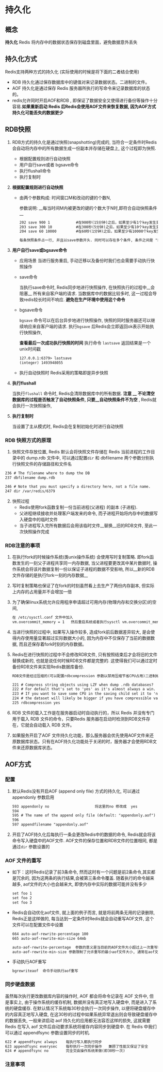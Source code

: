 # 持久化

## 概念

__持久化__ Redis 将内存中的数据状态保存到磁盘里面，避免数据意外丢失

## 持久化方式

Redis支持两种方式的持久化 (实际使用的时候是将下面的二者结合使用)

- RDB 持久化通过保存数据库中的键值对来记录数据状态。二进制的文件。
- AOF 持久化是通过保存 Redis 服务器所执行的写命令来记录数据库的状态的。
- redis允许同时开启AOF和RDB , 即保证了数据安全又使得进行备份等操作十分容易.__如果重新启动 Redis 后Redis会使用AOF文件来恢复数据, 因为AOF方式持久化可能丢失的数据更少__ 

## RDB快照

1. RDB方式的持久化是通过快照(snapshotting)完成的, 当符合一定条件时Redis会自动将内存中的所有数据生成一份副本并存储在硬盘上, 这个过程即为快照.

   - 根据配置规则进行自动快照
   - 用户自行save或者 bgsave命令
   - 执行flushall命令
   - 执行复制时

2. __根据配置规则进行自动快照__

   - 由两个参数构成: 时间窗口M和改动的键的个数N,

     参数说明:  __每当时间M内被更改的键的个数大于N时,即符合自动快照条件 __

     ```html
     202 save 900 1            #在900秒(15分钟)之后，如果至少有1个key发生变化，则dump内存快照。
     203 save 300 10           #在300秒(5分钟)之后，如果至少有10个key发生变化，则dump内存快照。
     204 save 60 10000         #在60秒(1分钟)之后，如果至少有10000个key发生变化，则dump内存快照。
     
     每条快照条件占一行, 并且以save参数开头. 同时可以存在多个条件, 条件之间是 "或" 的关系.       
     ```

3. __用户自行save或bgsave命令__ 

   * 应用场景  当进行服务重启, 手动迁移以及备份时我们也会需要手动执行快照操作

   - save命令

     当执行save命令时, Redis同步地进行快照操作, 在快照执行的过程中__会阻塞__ 所有来自客户端的请求. 当数据库中的数据比较多时, 这一过程会导致redis较长时间不响应. __避免在生产环境中使用这个命令__ 

   - bgsave命令

     `bgsave` 命令可以在后台异步地进行快照操作, 快照的同时服务器还可以继续响应来自客户端的请求. 执行`bgsave` 后Redis会立即返回ok表示开始执行快照操作, 

     __查看最后一次成功执行快照的时间__  执行命令 `lastsave`  返回结果是一个unix时间戳

     ```html
     127.0.0.1:6379> lastsave
     (integer) 1493948055
     ```

   - 执行自动快照时 Redis采用的策略即是异步快照

4. __执行flushall__

   当执行`flushall` 命令时, Redis会清除数据库中的所有数据. __注意 __ 不论清空数据库的过程是否触发了自动快照条件, 只要__自动快照条件不为空__ , Redis就会执行一次快照操作, 

5. __执行复制时__ 

   当设置了主从模式时, Redis会在复制初始化时进行自动快照

### RDB 快照方式的原理

1.  快照文件存放位置, Redis 默认会将快照文件存储在 Redis 当前进程的工作目录中的 dump.rdb 文件中, 可以通过配置`dir` 和 dbfilename 两个参数分别执行快照文件的存储路径和文件名

   ```html
   236 # The filename where to dump the DB
   237 dbfilename dump.rdb
   
   246 # Note that you must specify a directory here, not a file name.
   247 dir /var/redis/6379
   ```

2. 快照过程
   * Redis使用fork函数复制一份当前进程(父进程) 的副本 (子进程).
   * 父进程继续接收并处理客户端发来的命令, 而子进程开始将内存中的数据写入硬盘中的临时文件
   * 当子进程写入完所有数据后会用该临时文件__替换__旧的RDB文件, 至此一次快照操作完成

### RDB注意的事项

1. 在执行fork的时候操作系统(类unix操作系统) 会使用写时复制策略. 即fork函数发生的一刻父子进程共享同一内存数据, 当父进程要更改其中某片数据时, 操作系统会将该片数据复制一份以保证子进程的数据不受影响, 所以__新的RDB文件存储的是执行fork一刻的内存数据__ 

2. 写时复制策略也保证了在fork的时刻虽然看上去生产了两份内存副本, 但实际上内存的占用量并不会增加一倍

3. 为了确保linux系统允许应用程序申请超过可用内存(物理内存和交换分区)的空间, 

   ```html
   在 /etc/sysctl.conf 文件中加入
   vm.overcommit_memory = 1   然后重启系统或者执行sysctl vm.overcommit_memory = 1
   ```

4. 当进行快照的过程中, 如果写入操作较多, 造成fork前后数据差异较大, 是会使得内存使用量显著超过实际数据大小的, 因为内存中不仅保存了当前的数据数据, 而且还保存着fork时刻的内存数据。

5. Redis在进行快照的过程中不会修改RDB文件, 只有按照结束后才会将旧的文件替换成新的, 也就是说任何时候RDB文件都是完整的. 这使得我们可以通过定时备份RDB文件来实现Redis数据库备份. 

   ```html
   RDB文件是经过压缩的(可以配置rdbcompression 参数以禁用压缩节省CPU占用)二进制格式, 所以占用的空间会小于内存中的数据大小, 更加利于传输
   
   221 # Compress string objects using LZF when dump .rdb databases?
   222 # For default that's set to 'yes' as it's almost always a win.
   223 # If you want to save some CPU in the saving child set it to 'no' but
   224 # the dataset will likely be bigger if you have compressible values or keys.
   225 rdbcompression yes
   ```

6. RDB 文件的载入工作是在服务器启动时自动执行的，所以 Redis 并没有专门用于载入 RDB 文件的命令，只要Redis 服务器在启动时检测到RDB文件存在，它就会自动载入 RDB 文件。

7. 如果服务开启了AOF 文件持久化功能，那么服务器会优先使用AOF文件来还原数据库状态。只有在AOF持久化功能处于关闭的时，服务器才会使用RDB文件来还原数据库状态。

## AOF方式

### 配置

1. 默认Redis没有开启AOF (append only file) 方式的持久化, 可以通过appendonly 参数启用

   ```html
   593 appendonly no                     将这里的no 修改成  yes
   594 
   595 # The name of the append only file (default: "appendonly.aof")
   596 
   597 appendfilename "appendonly.aof"
   ```

2. 开启了AOF持久化后每执行一条会更改Redis中的数据的命令, Redis就会将该命令写入硬盘中的AOF文件. AOF文件的保存位置和RDB文件的位置相同, 都是通过`dir` 参数设置的

### AOF 文件的重写

- 如下：这时Redis记录了前3条命令, 然而这时有一个问题是前2条命令,其实都是冗余的, 因为这两条的执行结果,会被第三条命令覆盖. 随着执行的命令越来越多, aof文件的大小也会越来大, 即使内存中实际的数据可能并没有多少

  ```html
  set foo 1
  set foo 2
  set foo 3
  ```

- Redis会自动优化aof文件, 就上面的例子而言, 就是将前两条无用的记录删除, Redis正是这样做的, 每当达到一定条件时Redis就会自动重写AOF文件, 这个文件可以在配置文件中设置

  ```html
  664 auto-aof-rewrite-percentage 100
  665 auto-aof-rewrite-min-size 64mb
  
  auto-aof-rewrite-percentage  参数的意义是当目前的AOF文件大小超过上一次重写时的AOF文件大小的百分之多少时会再次进行重写, 如果之前没有重写过, 则以启动时的aof文件大小为依据
  auto-aof-rewrite-min-size 参数限制了允许重写的最小aof文件大小, 通常在aof文件很小的情况下即使其中有很多冗余的命令我们也能接受
  ```

- 手动执行AOF重写

  ```html
  bgrewriteaof  命令手动执行aof重写
  ```

### 同步硬盘数据

虽然每次执行更改数据库内容的操作时, AOF 都会将命令记录在 AOF 文件中, 但是事实上, 由于操作系统的缓存机制, 数据并没有真正地写入硬盘中, 而是进入了系统的硬盘缓存.  在默认情况下系统每30秒会执行一次同步操作, 以便将硬盘缓存中的内容真正地写入硬盘, 在这30秒的过程中如果系统异常退出则会导致硬盘缓存中的数据丢失, 一般来讲启动 aof 持久化的应用都无法容忍这样的损失, 这就需要 Redis 在写入 aof 文件后自动要求系统将缓存内容同步到硬盘中. 在 Redis 中我们可以通过 appendfsync 参数设置同步的时机.

```html
622 # appendfsync always    每执行写入都执行同步
623 appendfsync everysec    每秒执行一次同步操作   兼顾了性能又保证了安全
624 # appendfsync no        完全交由操作系统来做(即30秒一次)
```

###  注意事项

